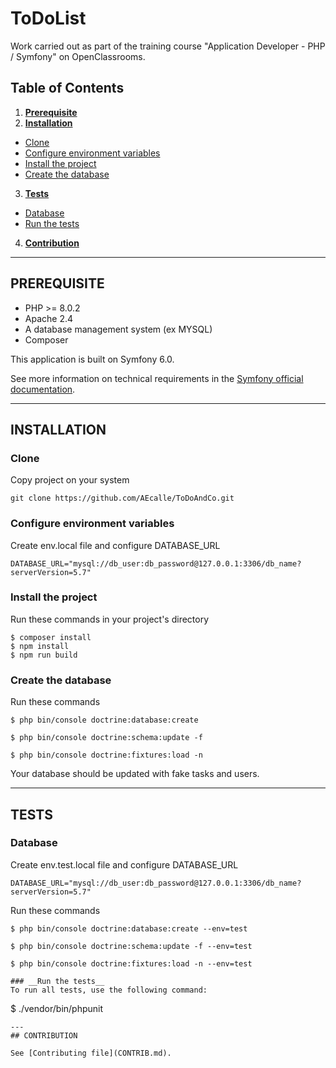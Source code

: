 # ToDoList
  
Work carried out as part of the training course "Application Developer - PHP / Symfony" on OpenClassrooms.  

## Table of Contents
1.  __[Prerequisite](#prerequisite)__
2.  __[Installation](#installation)__
  * [Clone](#clone)
  * [Configure environment variables](#configure-environment-variables)
  * [Install the project](#install-the-project)
  * [Create the database](#create-the-database)
3.  __[Tests](#tests)__
  * [Database](#database)
  * [Run the tests](#run-the-tests)
4. __[Contribution](#contribution)__

---
## PREREQUISITE

* PHP >= 8.0.2
* Apache 2.4
* A database management system (ex MYSQL)
* Composer

This application is built on Symfony 6.0.

See more information on technical requirements in the [Symfony official documentation](https://symfony.com/doc/current/setup.html#technical-requirements).

---
## INSTALLATION

### __Clone__
Copy project on your system
```
git clone https://github.com/AEcalle/ToDoAndCo.git
```

### __Configure environment variables__
Create env.local file and configure DATABASE_URL
```env.local
DATABASE_URL="mysql://db_user:db_password@127.0.0.1:3306/db_name?serverVersion=5.7"
```

### __Install the project__
Run these commands in your project's directory
```
$ composer install
$ npm install
$ npm run build
```

### __Create the database__
Run these commands

```
$ php bin/console doctrine:database:create

$ php bin/console doctrine:schema:update -f

$ php bin/console doctrine:fixtures:load -n
```
Your database should be updated with fake tasks and users.

---
## TESTS

### __Database__
Create env.test.local file and configure DATABASE_URL
```env.test.local
DATABASE_URL="mysql://db_user:db_password@127.0.0.1:3306/db_name?serverVersion=5.7"
```
Run these commands
```
$ php bin/console doctrine:database:create --env=test

$ php bin/console doctrine:schema:update -f --env=test

$ php bin/console doctrine:fixtures:load -n --env=test
```

```
### __Run the tests__
To run all tests, use the following command:
```
$ ./vendor/bin/phpunit
```
---
## CONTRIBUTION

See [Contributing file](CONTRIB.md).